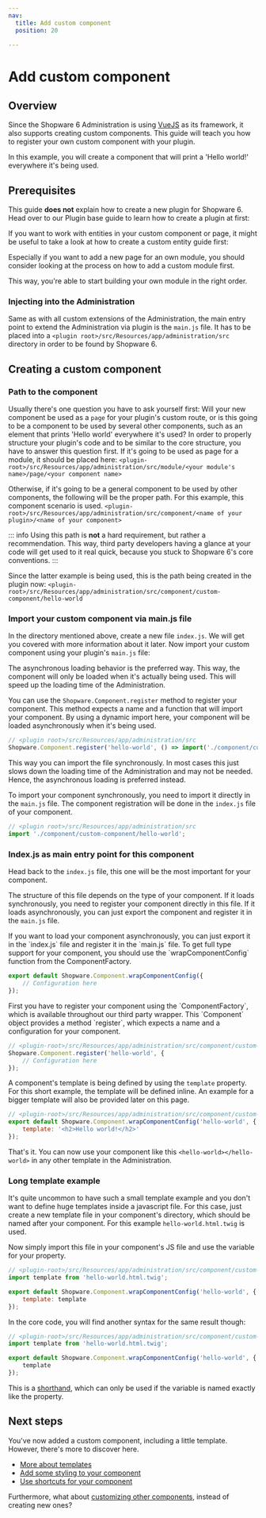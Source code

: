 ```yaml
---
nav:
  title: Add custom component
  position: 20

---
```


# Add custom component

## Overview

Since the Shopware 6 Administration is using [VueJS](https://vuejs.org/) as its framework, it also supports creating custom components. This guide will teach you how to register your own custom component with your plugin.

In this example, you will create a component that will print a 'Hello world!' everywhere it's being used.

## Prerequisites

This guide **does not** explain how to create a new plugin for Shopware 6. Head over to our Plugin base guide to learn how to create a plugin at first:

<PageRef page="../plugin-base-guide" />

If you want to work with entities in your custom component or page, it might be useful to take a look at how to create a custom entity guide first:

<PageRef page="../framework/data-handling/add-custom-complex-data" />

Especially if you want to add a new page for an own module, you should consider looking at the process on how to add a custom module first.

<PageRef page="add-custom-module" />

This way, you're able to start building your own module in the right order.

### Injecting into the Administration

Same as with all custom extensions of the Administration, the main entry point to extend the Administration via plugin is the `main.js` file. It has to be placed into a `<plugin root>/src/Resources/app/administration/src` directory in order to be found by Shopware 6.

## Creating a custom component

### Path to the component

Usually there's one question you have to ask yourself first: Will your new component be used as a `page` for your plugin's custom route, or is this going to be a component to be used by several other components, such as an element that prints 'Hello world' everywhere it's used? In order to properly structure your plugin's code and to be similar to the core structure, you have to answer this question first. If it's going to be used as page for a module, it should be placed here: `<plugin-root>/src/Resources/app/administration/src/module/<your module's name>/page/<your component name>`

Otherwise, if it's going to be a general component to be used by other components, the following will be the proper path. For this example, this component scenario is used. `<plugin-root>/src/Resources/app/administration/src/component/<name of your plugin>/<name of your component>`

::: info
Using this path is **not** a hard requirement, but rather a recommendation. This way, third party developers having a glance at your code will get used to it real quick, because you stuck to Shopware 6's core conventions.
:::

Since the latter example is being used, this is the path being created in the plugin now: `<plugin-root>/src/Resources/app/administration/src/component/custom-component/hello-world`

### Import your custom component via main.js file

In the directory mentioned above, create a new file `index.js`. We will get you covered with more information about it later. Now import your custom component using your plugin's `main.js` file:

<Tabs>
<Tab title="Asynchronous loading">
The asynchronous loading behavior is the preferred way. This way, the component will only be loaded when it's actually being used. This will speed up the loading time of the Administration.

You can use the `Shopware.Component.register` method to register your component. This method expects a name and a function that will import your component. By using a dynamic import here, your component will be loaded asynchronously when it's being used.

```javascript
// <plugin root>/src/Resources/app/administration/src
Shopware.Component.register('hello-world', () => import('./component/custom-component/hello-world'));
```

</Tab>

<Tab title="Synchronous loading">
This way you can import the file synchronously. In most cases this just slows down the loading time of the Administration and may not be needed. Hence, the asynchronous loading is preferred instead.

To import your component synchronously, you need to import it directly in the `main.js` file. The component registration
will be done in the `index.js` file of your component.

```javascript
// <plugin root>/src/Resources/app/administration/src
import './component/custom-component/hello-world';
```

</Tab>
</Tabs>

### Index.js as main entry point for this component

Head back to the `index.js` file, this one will be the most important for your component.

The structure of this file depends on the type of your component. If it loads synchronously, you need to register your component directly in this file. If it loads asynchronously, you can just export the component and register it in the `main.js` file.

<Tabs>
<Tab title="Asynchronous loading">
If you want to load your component asynchronously, you can just export it in the `index.js` file and register it in the `main.js` file.
To get full type support for your component, you should use the `wrapComponentConfig` function from the ComponentFactory.

```javascript
export default Shopware.Component.wrapComponentConfig({
    // Configuration here
});
```

</Tab>

<Tab title="Synchronous loading">
First you have to register your component using the `ComponentFactory`, which is available throughout our third party wrapper. This `Component` object provides a method `register`, which expects a name and a configuration for your component.

```javascript
// <plugin-root>/src/Resources/app/administration/src/component/custom-component/hello-world
Shopware.Component.register('hello-world', {
    // Configuration here
});
```

</Tab>
</Tabs>

A component's template is being defined by using the `template` property. For this short example, the template will be defined inline. An example for a bigger template will also be provided later on this page.

```javascript
// <plugin-root>/src/Resources/app/administration/src/component/custom-component/hello-world
export default Shopware.Component.wrapComponentConfig('hello-world', {
    template: '<h2>Hello world!</h2>'
});
```

That's it. You can now use your component like this `<hello-world></hello-world>` in any other template in the Administration.

### Long template example

It's quite uncommon to have such a small template example and you don't want to define huge templates inside a javascript file. For this case, just create a new template file in your component's directory, which should be named after your component. For this example `hello-world.html.twig` is used.

Now simply import this file in your component's JS file and use the variable for your property.

```javascript
// <plugin-root>/src/Resources/app/administration/src/component/custom-component/hello-world.html.twig
import template from 'hello-world.html.twig';

export default Shopware.Component.wrapComponentConfig('hello-world', {
    template: template
});
```

In the core code, you will find another syntax for the same result though:

```javascript
// <plugin-root>/src/Resources/app/administration/src/component/custom-component/hello-world.html.twig
import template from 'hello-world.html.twig';

export default Shopware.Component.wrapComponentConfig('hello-world', {
    template
});
```

This is a [shorthand](https://eslint.org/docs/latest/rules/object-shorthand), which can only be used if the variable is named exactly like the property.

## Next steps

You've now added a custom component, including a little template. However, there's more to discover here.

* [More about templates](writing-templates)
* [Add some styling to your component](add-custom-styles)
* [Use shortcuts for your component](add-shortcuts)

Furthermore, what about [customizing other components](customizing-components), instead of creating new ones?
